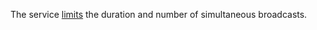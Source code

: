 The service [limits](../../video/concepts/limits.md) the duration and number of simultaneous broadcasts.